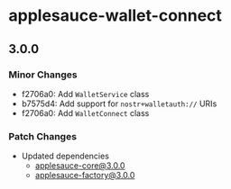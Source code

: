 # applesauce-wallet-connect

## 3.0.0

### Minor Changes

- f2706a0: Add `WalletService` class
- b7575d4: Add support for `nostr+walletauth://` URIs
- f2706a0: Add `WalletConnect` class

### Patch Changes

- Updated dependencies
  - applesauce-core@3.0.0
  - applesauce-factory@3.0.0

